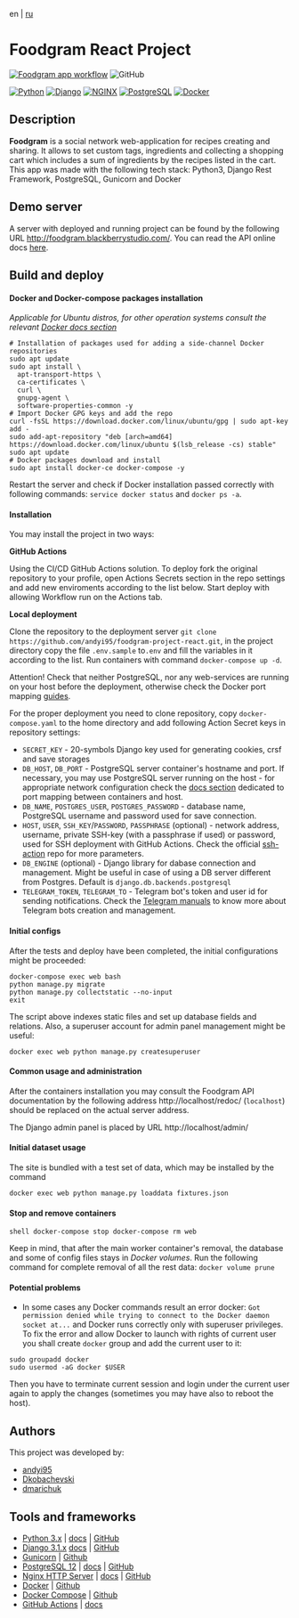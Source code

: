 en | [ru](README.md)

# Foodgram React Project
[![Foodgram app workflow](https://github.com/andyi95/foodgram-project-react/actions/workflows/foodgram.yml/badge.svg)](https://github.com/andyi95/foodgram-project-react/actions/workflows/foodgram.yml)
![GitHub](https://img.shields.io/github/license/andyi95/foodgram-project-react?logoColor=2b3137)

[![Python](https://img.shields.io/static/v1?style=flat&message=Python&color=5a5a5a&logo=Python&logoColor=FFFFFF&label=)](https://www.python.org/)
[![Django](https://img.shields.io/static/v1?style=flat&message=Django&color=5a5a5a&logo=Django&logoColor=FFFFFF&label=)](https://www.djangoproject.com/)
[![NGINX](https://img.shields.io/static/v1?style=flat&message=NGINX&color=5a5a5a&logo=NGINX&logoColor=FFFFFF&label=)](https://nginx.org/)
[![PostgreSQL](https://img.shields.io/static/v1?style=flat&message=PostgreSQL&color=5a5a5a&logo=PostgreSQL&logoColor=FFFFFF&label=)](https://www.postgresql.org/)
[![Docker](https://img.shields.io/static/v1?style=flat&message=Docker&color=5a5a5a&logo=Docker&logoColor=FFFFFF&label=)](https://www.docker.com/)

## Description

**Foodgram** is a social network web-application for recipes creating and sharing. It allows to set custom tags, ingredients and collecting a shopping cart which includes a sum of ingredients by the recipes listed in the cart. This app was made with the following tech stack: Python3, Django Rest Framework, PostgreSQL, Gunicorn and Docker

## Demo server

A server with deployed and running project can be found by the following URL http://foodgram.blackberrystudio.com/. You can read the API online docs [here](http://foodgram.blackberrystudio.com/api/docs/).

## Build and deploy

#### Docker and Docker-compose packages installation
*Applicable for Ubuntu distros, for other operation systems consult the relevant [Docker docs section](https://docs.docker.com/get-docker/)*

```shell
# Installation of packages used for adding a side-channel Docker repositories
sudo apt update
sudo apt install \
  apt-transport-https \
  ca-certificates \
  curl \
  gnupg-agent \
  software-properties-common -y
# Import Docker GPG keys and add the repo
curl -fsSL https://download.docker.com/linux/ubuntu/gpg | sudo apt-key add -
sudo add-apt-repository "deb [arch=amd64] https://download.docker.com/linux/ubuntu $(lsb_release -cs) stable"
sudo apt update
# Docker packages download and install
sudo apt install docker-ce docker-compose -y
```
Restart the server and check if Docker installation passed correctly with following commands: `service docker status` and `docker ps -a`.
 
#### Installation

You may install the project in two ways:

**GitHub Actions**

Using the CI/CD GitHub Actions solution. To deploy fork the original repository to your profile, open Actions Secrets section in the repo settings and add new enviroments according to the list below. Start deploy with allowing Workflow run on the Actions tab.

**Local deployment**

Clone the repository to the deployment server `git clone https://github.com/andyi95/foodgram-project-react.git`, in the project directory copy the file `.env.sample` to`.env` and fill the variables in it according to the list. Run containers with command `docker-compose up -d`.

Attention! Check that neither PostgreSQL, nor any web-services are running on your host before the deployment, otherwise check the Docker port mapping [guides](https://docs.docker.com/config/containers/container-networking/).

For the proper deployment you need to clone repository, copy `docker-compose.yaml` to the home directory and add following Action Secret keys in repository settings:
  - `SECRET_KEY` - 20-symbols Django key used for generating cookies, crsf and save storages
  - `DB_HOST`, `DB_PORT`  - PostgreSQL server container's hostname and port. If necessary, you may use PostgreSQL server running on the host - for appropriate network configuration check the [docs section](https://docs.docker.com/compose/networking/) dedicated to port mapping between containers and host.
  - `DB_NAME`, `POSTGRES_USER`, `POSTGRES_PASSWORD` - database name, PostgreSQL username and password used for save connection.
  - `HOST`, `USER`, `SSH_KEY`/`PASSWORD`, `PASSPHRASE` (optional) - network address, username, private SSH-key (with a passphrase if used) or password, used for SSH deployment with GitHub Actions. Check the official [ssh-action](https://github.com/appleboy/ssh-action) repo for more parameters.
  - `DB_ENGINE` (optional) - Django library for dabase connection and management. Might be useful in case of using a DB server different from Postgres. Default is `django.db.backends.postgresql`
  - `TELEGRAM_TOKEN`, `TELEGRAM_TO` - Telegram bot's token and user id for sending notifications. Check the [Telegram manuals](https://core.telegram.org/bots#6-botfather) to know more about Telegram bots creation and management.
#### Initial configs

After the tests and deploy have been completed, the initial configurations might be proceeded:
```shell
docker-compose exec web bash
python manage.py migrate
python manage.py collectstatic --no-input
exit
```
The script above indexes static files and set up database fields and relations. Also, a superuser account for admin panel management might be useful:

```shell
docker exec web python manage.py createsuperuser
```

#### Common usage and administration

After the containers installation you may consult the Foodgram API documentation by the following address http://localhost/redoc/ (`localhost`) should be replaced on the actual server address.

The Django admin panel is placed by URL http://localhost/admin/
  
#### Initial dataset usage

The site is bundled with a test set of data, which may be installed by the command
```shell
docker exec web python manage.py loaddata fixtures.json
```

#### Stop and remove containers

``shell
docker-compose stop
docker-compose rm web
``
 
 Keep in mind, that after the main worker container's removal, the database and some of config files stays in *Docker volumes*. Run the following command for complete removal of all the rest data: `docker volume prune`
 
#### Potential problems

- In some cases any Docker commands result an error docker: `Got permission denied while trying to connect to the Docker daemon socket at...` and Docker runs correctly only with superuser privileges. To fix the error and allow Docker to launch with rights of current user you shall create `docker` group and add the current user to it:
```shell
sudo groupadd docker
sudo usermod -aG docker $USER
```
Then you have to terminate current session and login under the current user again to apply the changes (sometimes you may have also to reboot the host).
 
## Authors

This project was developed by:

 - [andyi95](https://github.com/andyi95)
 - [Dkobachevski](https://github.com/dmarichuk)
 - [dmarichuk](https://github.com/dmarichuk)


## Tools and frameworks
 
 - [Python 3.x](https://www.python.org/) | [docs](https://docs.python.org/3/) | [GitHub](https://github.com/python/cpython/tree/3.8)
 - [Django 3.1.x](https://www.djangoproject.com/) [docs](https://docs.djangoproject.com/en/3.1/) | [GitHub](https://github.com/django/django/tree/stable/3.1.x)
 - [Gunicorn](https://gunicorn.org/) | [Github](https://github.com/benoitc/gunicorn)
 - [PostgreSQL 12](https://www.postgresql.org/) | [docs](https://www.postgresql.org/docs/12/index.html) | [GitHub](https://github.com/postgres/postgres/tree/REL_12_STABLE)
 - [Nginx HTTP Server](https://nginx.org/ru/) | [docs](https://nginx.org/ru/docs/) | [GitHub](https://github.com/nginx/nginx/tree/branches/stable-1.12)
 - [Docker](https://docs.docker.com/) | [Github](https://github.com/docker)
 - [Docker Compose](https://docs.docker.com/compose/) | [Github](https://github.com/docker/compose)
 - [GitHub Actions](https://github.com/features/actions) | [docs](https://github.com/features/actions)